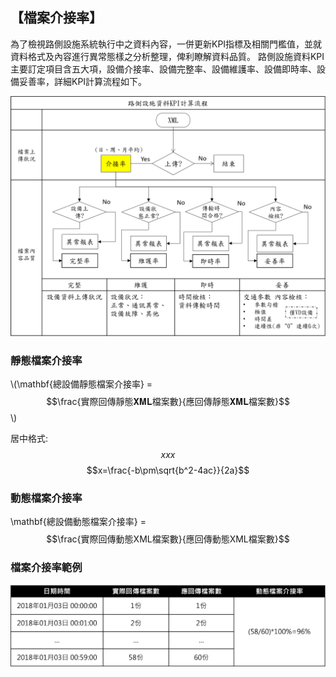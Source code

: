 ## 【檔案介接率】


   為了檢視路側設施系統執行中之資料內容，一併更新KPI指標及相關門檻值，並就資料格式及內容進行異常態樣之分析整理，俾利瞭解資料品質。
路側設施資料KPI主要訂定項目含五大項，設備介接率、設備完整率、設備維護率、設備即時率、設備妥善率，詳細KPI計算流程如下。

     
     
   ![路側設施資料檔案介接率KPI計算流程](https://github.com/trafficmotc/UploadInformation/blob/master/KPI/KPI%E8%A8%88%E7%AE%97%E6%B5%81%E7%A8%8B%E4%B9%8B%E4%BB%8B%E6%8E%A5%E7%8E%87.png)
     



### 靜態檔案介接率

<script type="text/javascript" src="http://cdn.mathjax.org/mathjax/latest/MathJax.js?config=default"></script>

 \\(\mathbf{總設備靜態檔案介接率} =$$\frac{實際回傳靜態𝐗𝐌𝐋檔案數}{應回傳靜態𝐗𝐌𝐋檔案數}$$\\)

居中格式: $$xxx$$
$$x=\frac{-b\pm\sqrt{b^2-4ac}}{2a}$$
     

### 動態檔案介接率

     

 \mathbf{總設備動態檔案介接率} =$$\frac{實際回傳動態XML檔案數}{應回傳動態XML檔案數}$$



### 檔案介接率範例
   
   ![](https://github.com/trafficmotc/UploadInformation/blob/master/KPI/%E4%BB%8B%E6%8E%A5%E7%8E%87%E7%AF%84%E4%BE%8B%E5%9C%96.png)

